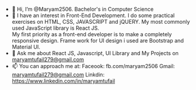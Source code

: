 - 👋 Hi, I’m @Maryam2506. Bachelor's in Computer Science
- 👀 I have an interest in Front-End Development. I do some practical exercises on HTML, CSS, JAVASCRIPT and jQUERY. My most commonly used JavaScript library is React JS.  
     My first priority as a front-end developer is to make a completely responsive design. Frame work for UI design i used are Bootstrap and Material UI. 
- 🌱 Ask me about React JS, Javascript, UI Library and My Projects on maryamtufail279@gmail.com
- 📫 You can approach me at: Faceook: fb.com/maryam2506 Gmail: maryamtufail279@gmail.com Linkdin: https://www.linkedin.com/in/maryamtufail


<!---
Maryam2506/Maryam2506 is a ✨ special ✨ repository because its `README.md` (this file) appears on your GitHub profile.
You can click the Preview link to take a look at your changes.
--->
